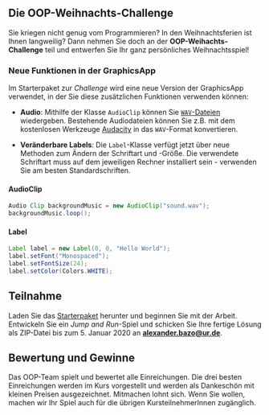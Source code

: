 ## Die OOP-Weihnachts-Challenge

Sie kriegen nicht genug vom Programmieren? In den Weihnachtsferien ist Ihnen langweilig? Dann nehmen Sie doch an der **OOP-Weihachts-Challenge** teil und entwerfen Sie Ihr ganz persönliches Weihnachtsspiel!

### Neue Funktionen in der GraphicsApp

Im Starterpaket zur *Challenge* wird eine neue Version der GraphicsApp verwendet, in der Sie diese zusätzlichen Funktionen verwenden können:

- **Audio**: Mithilfe der Klasse `AudioClip` können Sie [`WAV`-Dateien](https://en.wikipedia.org/wiki/WAV) wiedergeben. Bestehende Audiodateien können Sie z.B. mit dem kostenlosen Werkzeuge [Audacity](https://www.audacityteam.org/) in das `WAV`-Format konvertieren.

- **Veränderbare Labels**: Die `Label`-Klasse verfügt jetzt über neue Methoden zum Ändern der Schriftart und -Größe. Die verwendete Schriftart muss auf dem jeweiligen Rechner installiert sein - verwenden Sie am besten Standardschriften.

#### AudioClip

``` java
Audio Clip backgroundMusic = new AudioClip("sound.wav");
backgroundMusic.loop();
```

#### Label

``` java
Label label = new Label(0, 0, "Hello World");
label.setFont("Monospaced");
label.setFontSize(24);
label.setColor(Colors.WHITE);
```

## Teilnahme

Laden Sie das [Starterpaket](https://github.com/OOP-Regensburg/A-Christmas-Challenge-Starter/archive/starter.zip) herunter und beginnen Sie mit der Arbeit. Entwickeln Sie ein *Jump and Run*-Spiel und schicken Sie Ihre fertige Lösung als ZIP-Datei bis zum 5. Januar 2020 an **alexander.bazo@ur.de**.

## Bewertung und Gewinne

Das OOP-Team spielt und bewertet alle Einreichungen. Die drei besten Einreichungen werden im Kurs vorgestellt und werden als Dankeschön mit kleinen Preisen ausgezeichnet. Mitmachen lohnt sich. Wenn Sie wollen, machen wir Ihr Spiel auch für die übrigen KursteilnehmerInnen zugänglich.
